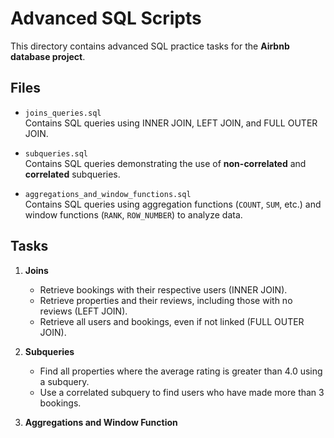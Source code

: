 # Advanced SQL Scripts

This directory contains advanced SQL practice tasks for the **Airbnb database project**.

## Files

- `joins_queries.sql`  
  Contains SQL queries using INNER JOIN, LEFT JOIN, and FULL OUTER JOIN.

- `subqueries.sql`  
  Contains SQL queries demonstrating the use of **non-correlated** and **correlated** subqueries.

- `aggregations_and_window_functions.sql`  
  Contains SQL queries using aggregation functions (`COUNT`, `SUM`, etc.) and window functions (`RANK`, `ROW_NUMBER`) to analyze data.

## Tasks

1. **Joins**
   - Retrieve bookings with their respective users (INNER JOIN).
   - Retrieve properties and their reviews, including those with no reviews (LEFT JOIN).
   - Retrieve all users and bookings, even if not linked (FULL OUTER JOIN).

2. **Subqueries**
   - Find all properties where the average rating is greater than 4.0 using a subquery.
   - Use a correlated subquery to find users who have made more than 3 bookings.

3. **Aggregations and Window Function**
